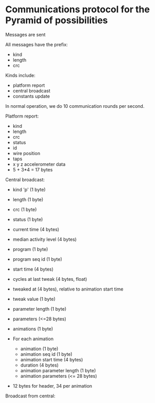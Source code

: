 # Communications protocol for the Pyramid of possibilities


Messages are sent 

All messages have the prefix:

* kind
* length
* crc

Kinds include:

* platform report
* central broadcast
* constants update


In normal operation, we do 10 communication rounds per second.



Platform report:

* kind
* length
* crc
* status
* id
* wire position
* taps
* x y z accelerometer data
* 5 + 3*4 = 17 bytes

Central broadcast:

* kind 'p' (1 byte)
* length (1 byte)
* crc (1 byte)
* status (1 byte)
* current time (4 bytes)
* median activity level (4 bytes)
* program (1 byte)
* program seq id (1 byte)
* start time (4 bytes)
* cycles at last tweak (4 bytes, float)
* tweaked at (4 bytes), relative to animation start time
* tweak value (1 byte)
* parameter length (1 byte)
* parameters (<=28 bytes)
* animations (1 byte)
* For each animation
	* animation (1 byte) 
	* animation seq id (1 byte)
	* animation start time (4 bytes)
	* duration (4 bytes)
	* animation parameter length (1 byte)
	* animation parameters (<= 28 bytes)

* 12 bytes for header, 34 per animation



Broadcast from central:

